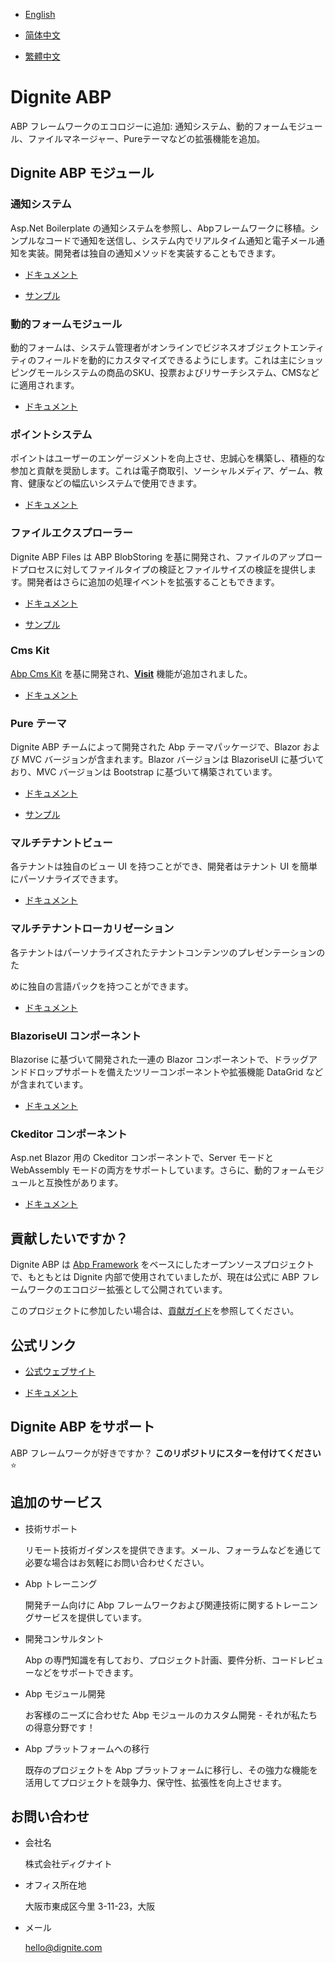 
- [English](README.md)

- [简体中文](README.zh_Hans.md)

- [繁體中文](README.zh_Hant.md)

# Dignite ABP

ABP フレームワークのエコロジーに追加: 通知システム、動的フォームモジュール、ファイルマネージャー、Pureテーマなどの拡張機能を追加。

## Dignite ABP モジュール

### 通知システム

Asp.Net Boilerplate の通知システムを参照し、Abpフレームワークに移植。シンプルなコードで通知を送信し、システム内でリアルタイム通知と電子メール通知を実装。開発者は独自の通知メソッドを実装することもできます。

- [ドキュメント](https://learn.dignite.com/ja/abp/latest/Notifications)

- [サンプル](https://github.com/dignite-projects/dignite-abp/tree/main/samples/NotificationCenterSample)

### 動的フォームモジュール

動的フォームは、システム管理者がオンラインでビジネスオブジェクトエンティティのフィールドを動的にカスタマイズできるようにします。これは主にショッピングモールシステムの商品のSKU、投票およびリサーチシステム、CMSなどに適用されます。

- [ドキュメント](https://learn.dignite.com/ja/abp/latest/Dynamic-Forms)

### ポイントシステム

ポイントはユーザーのエンゲージメントを向上させ、忠誠心を構築し、積極的な参加と貢献を奨励します。これは電子商取引、ソーシャルメディア、ゲーム、教育、健康などの幅広いシステムで使用できます。

- [ドキュメント](https://learn.dignite.com/ja/abp/latest/Points)

### ファイルエクスプローラー

Dignite ABP Files は ABP BlobStoring を基に開発され、ファイルのアップロードプロセスに対してファイルタイプの検証とファイルサイズの検証を提供します。開発者はさらに追加の処理イベントを拡張することもできます。

- [ドキュメント](https://learn.dignite.com/ja/abp/latest/File-Explorer)

- [サンプル](https://github.com/dignite-projects/dignite-abp/tree/main/samples/FileExplorerSample)

### Cms Kit

[Abp Cms Kit](https://docs.abp.io/zh-Hans/abp/latest/Modules/Cms-Kit/Index) を基に開発され、[**Visit**](https://learn.dignite.com/ja/abp/latest/Cms-Kit/Visit) 機能が追加されました。

- [ドキュメント](https://learn.dignite.com/ja/abp/latest/Cms-Kit/Index)

### Pure テーマ

Dignite ABP チームによって開発された Abp テーマパッケージで、Blazor および MVC バージョンが含まれます。Blazor バージョンは BlazoriseUI に基づいており、MVC バージョンは Bootstrap に基づいて構築されています。

- [ドキュメント](https://learn.dignite.com/ja/abp/latest/Pure-Theme)

- [サンプル](https://github.com/dignite-projects/dignite-abp/tree/main/modules/pure-theme)

### マルチテナントビュー

各テナントは独自のビュー UI を持つことができ、開発者はテナント UI を簡単にパーソナライズできます。

- [ドキュメント](https://learn.dignite.com/ja/abp/latest/Views-MultiTenancy)

### マルチテナントローカリゼーション

各テナントはパーソナライズされたテナントコンテンツのプレゼンテーションのた

めに独自の言語パックを持つことができます。

- [ドキュメント](https://learn.dignite.com/ja/abp/latest/Localization-MultiTenancy)

### BlazoriseUI コンポーネント

Blazorise に基づいて開発された一連の Blazor コンポーネントで、ドラッグアンドドロップサポートを備えたツリーコンポーネントや拡張機能 DataGrid などが含まれています。

- [ドキュメント](https://learn.dignite.com/ja/abp/latest/BlazoriseUI-Component)

### Ckeditor コンポーネント

Asp.net Blazor 用の Ckeditor コンポーネントで、Server モードと WebAssembly モードの両方をサポートしています。さらに、動的フォームモジュールと互換性があります。

- [ドキュメント](https://learn.dignite.com/ja/abp/latest/Blazor-Ckeditor-Component)

## 貢献したいですか？

Dignite ABP は [Abp Framework](https://github.com/abpframework) をベースにしたオープンソースプロジェクトで、もともとは Dignite 内部で使用されていましたが、現在は公式に ABP フレームワークのエコロジー拡張として公開されています。

このプロジェクトに参加したい場合は、[貢献ガイド](https://learn.dignite.com/ja/abp/latest/Contribution/Index)を参照してください。

## 公式リンク

- <a href="https://dignite.com/dignite-abp" target="_blank">公式ウェブサイト</a>

- <a href="https://learn.dignite.com/ja/abp" target="_blank">ドキュメント</a>

## Dignite ABP をサポート

ABP フレームワークが好きですか？ **このリポジトリにスターを付けてください** :star:

## 追加のサービス

- 技術サポート

  リモート技術ガイダンスを提供できます。メール、フォーラムなどを通じて必要な場合はお気軽にお問い合わせください。

- Abp トレーニング

  開発チーム向けに Abp フレームワークおよび関連技術に関するトレーニングサービスを提供しています。

- 開発コンサルタント

  Abp の専門知識を有しており、プロジェクト計画、要件分析、コードレビューなどをサポートできます。

- Abp モジュール開発

  お客様のニーズに合わせた Abp モジュールのカスタム開発 - それが私たちの得意分野です！

- Abp プラットフォームへの移行

  既存のプロジェクトを Abp プラットフォームに移行し、その強力な機能を活用してプロジェクトを競争力、保守性、拡張性を向上させます。

## お問い合わせ

- 会社名

  株式会社ディグナイト

- オフィス所在地

  大阪市東成区今里 3-11-23，大阪

- メール

  <hello@dignite.com>
  